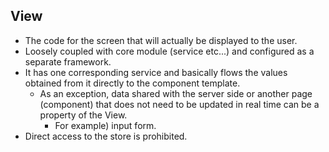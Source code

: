 ## View

- The code for the screen that will actually be displayed to the user.
- Loosely coupled with core module (service etc...) and configured as a separate framework.
- It has one corresponding service and basically flows the values obtained from it directly to the component template.
    - As an exception, data shared with the server side or another page (component) that does not need to be updated in real time can be a property of the View.
        - For example) input form.
- Direct access to the store is prohibited.